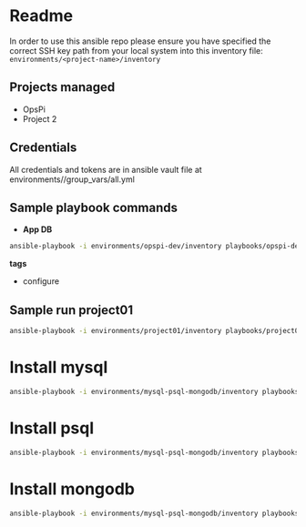 # Readme

In order to use this ansible repo please ensure you have specified the correct SSH key path from your local system into this inventory file:
`environments/<project-name>/inventory`

## Projects managed

- OpsPi
- Project 2

## Credentials

All credentials and tokens are in ansible vault file at environments/<project-name>/group_vars/all.yml

## Sample playbook commands 

- **App DB**

```bash
ansible-playbook -i environments/opspi-dev/inventory playbooks/opspi-dev/database.yml  --ask-vault-pass
```

**tags**
  - configure

## Sample run project01

```bash
ansible-playbook -i environments/project01/inventory playbooks/project01/api-servers.yml
```
# Install mysql

```bash
ansible-playbook -i environments/mysql-psql-mongodb/inventory playbooks/mysql/install-mysql.yml
```
# Install psql

```bash
ansible-playbook -i environments/mysql-psql-mongodb/inventory playbooks/postgresql/install-psql.yml
```

# Install mongodb

```bash
ansible-playbook -i environments/mysql-psql-mongodb/inventory playbooks/mongodb/install-mongodb.yml
```
